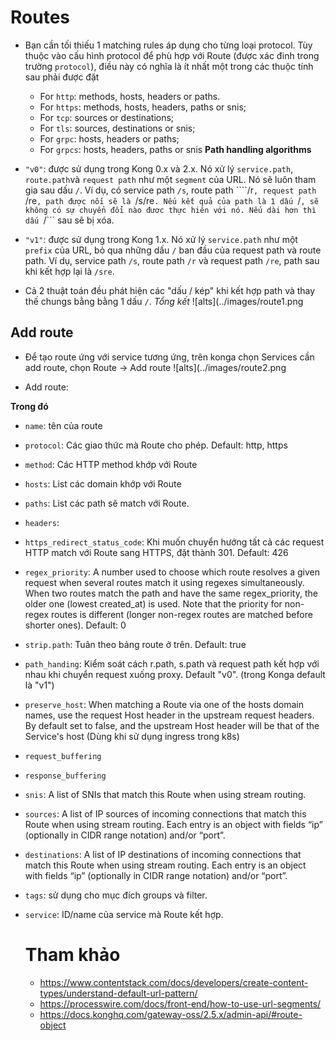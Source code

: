 # Routes
  
  - Bạn cần tối thiếu 1 matching rules áp dụng cho từng loại protocol. Tùy thuộc vào cấu hình protocol để phù hợp với Route (được xác đinh trong trường ```protocol```), điều này có nghĩa là ít nhất một trong các thuộc tính sau phải được đặt
    - For ```http```: methods, hosts, headers or paths.
    - For ```https```: methods, hosts, headers, paths or snis; 
    - For ```tcp```: sources or destinations;
    - For ```tls```: sources, destinations or snis;
    - For ```grpc```: hosts, headers or paths;
    - For ```grpcs```: hosts, headers, paths or snis
  **Path handling algorithms**
  - ```"v0"```: được sử dụng trong Kong 0.x và 2.x. Nó xử lý ```service.path```, ```route.path```và ```request path``` như một ```segment``` của URL. Nó sẽ luôn tham gia sau dấu ```/```. Ví dụ, có service path ```/s```, route path ````/r```, request path ```/re```, path được nối sẽ là ```/s/re```. Nếu kết quả của path là 1 dấu ```/```, sẽ không có sự chuyển đổi nào đươc thực hiên với nó. Nếu dài hơn thì dấu ```/``` sau sẽ bị xóa.

  - ```"v1"```: được sử dụng trong Kong 1.x. Nó xử lý ```service.path``` như một ```prefix``` của URL, bỏ qua những dấu ```/``` ban đầu của request path và route path. Ví dụ, service path ```/s```, route path ```/r``` và request path ```/re```, path sau khi kết hợp lại là ```/sre```.
  - Cả 2 thuật toán đều phát hiện các "dấu / kép" khi kết hợp path và thay thế chungs bằng bằng 1 dấu ```/```.
  *Tổng kết*
  ![alts](../images/route1.png

## Add route
- Để tạo route ứng với service tương ứng, trên konga chọn Services cần add route, chọn Route -> Add route
  ![alts](../images/route2.png

- Add route:
 

**Trong đó**
- ```name```: tên của route
- ```protocol```: Các giao thức mà Route cho phép. Default: http, https
- ```method```: Các HTTP method khớp với Route
- ```hosts```: List các domain khớp với Route
- ```paths```: List các path sẽ match với Route.
- ```headers```: 
- ```https_redirect_status_code```: Khi muốn chuyển hướng tất cả các request HTTP match với Route sang HTTPS, đặt thành 301. Default: 426 <!--(To instruct Kong to redirect all HTTP requests matching this Ingress rule to HTTPS, update its annotations to limit its protocols to HTTPS only and issue a 301 redirect:) -->
- ```regex_priority```: A number used to choose which route resolves a given request when several routes match it using regexes simultaneously. When two routes match the path and have the same regex_priority, the older one (lowest created_at) is used. Note that the priority for non-regex routes is different (longer non-regex routes are matched before shorter ones). Default: 0
- ```strip.path```: Tuân theo bảng route ở trên. Default: true
- ```path_handing```: Kiểm soát cách r.path, s.path và request path kết hợp với nhau khi chuyển request xuống proxy. Default "v0". (trong Konga default là "v1")
- ```preserve_host```: When matching a Route via one of the hosts domain names, use the request Host header in the upstream request headers. By default set to false, and the upstream Host header will be that of the Service's host (Dùng khi sử dụng ingress trong k8s)
- ```request_buffering```
- ```response_buffering```
- ```snis```: A list of SNIs that match this Route when using stream routing.
- ```sources```: A list of IP sources of incoming connections that match this Route when using stream routing. Each entry is an object with fields “ip” (optionally in CIDR range notation) and/or “port”.
- ```destinations```: A list of IP destinations of incoming connections that match this Route when using stream routing. Each entry is an object with fields “ip” (optionally in CIDR range notation) and/or “port”.
- ```tags```: sử dụng cho mục đích groups và filter.
- ```service```: ID/name của service mà Route kết hợp.

  # Tham khảo
  - https://www.contentstack.com/docs/developers/create-content-types/understand-default-url-pattern/ 
  - https://processwire.com/docs/front-end/how-to-use-url-segments/ 
  - https://docs.konghq.com/gateway-oss/2.5.x/admin-api/#route-object